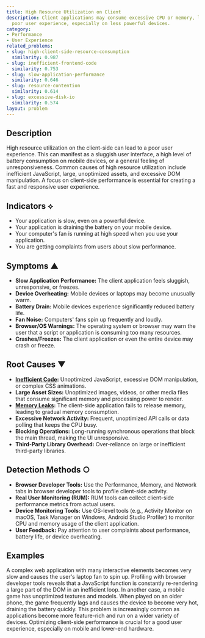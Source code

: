 ```yaml
---
title: High Resource Utilization on Client
description: Client applications may consume excessive CPU or memory, leading to a
  poor user experience, especially on less powerful devices.
category:
- Performance
- User Experience
related_problems:
- slug: high-client-side-resource-consumption
  similarity: 0.987
- slug: inefficient-frontend-code
  similarity: 0.753
- slug: slow-application-performance
  similarity: 0.646
- slug: resource-contention
  similarity: 0.614
- slug: excessive-disk-io
  similarity: 0.574
layout: problem
---
```


## Description
High resource utilization on the client-side can lead to a poor user experience. This can manifest as a sluggish user interface, a high level of battery consumption on mobile devices, or a general feeling of unresponsiveness. Common causes of high resource utilization include inefficient JavaScript, large, unoptimized assets, and excessive DOM manipulation. A focus on client-side performance is essential for creating a fast and responsive user experience.

## Indicators ⟡
- Your application is slow, even on a powerful device.
- Your application is draining the battery on your mobile device.
- Your computer's fan is running at high speed when you use your application.
- You are getting complaints from users about slow performance.

## Symptoms ▲

- **Slow Application Performance:** The client application feels sluggish, unresponsive, or freezes.
- **Device Overheating:** Mobile devices or laptops may become unusually warm.
- **Battery Drain:** Mobile devices experience significantly reduced battery life.
- **Fan Noise:** Computers' fans spin up frequently and loudly.
- **Browser/OS Warnings:** The operating system or browser may warn the user that a script or application is consuming too many resources.
- **Crashes/Freezes:** The client application or even the entire device may crash or freeze.

## Root Causes ▼

- **[Inefficient Code](inefficient-code.md):** Unoptimized JavaScript, excessive DOM manipulation, or complex CSS animations.
- **Large Asset Sizes:** Unoptimized images, videos, or other media files that consume significant memory and processing power to render.
- **[Memory Leaks](memory-leaks.md):** The client-side application fails to release memory, leading to gradual memory consumption.
- **Excessive Network Activity:** Frequent, unoptimized API calls or data polling that keeps the CPU busy.
- **Blocking Operations:** Long-running synchronous operations that block the main thread, making the UI unresponsive.
- **Third-Party Library Overhead:** Over-reliance on large or inefficient third-party libraries.

## Detection Methods ○

- **Browser Developer Tools:** Use the Performance, Memory, and Network tabs in browser developer tools to profile client-side activity.
- **Real User Monitoring (RUM):** RUM tools can collect client-side performance metrics from actual users.
- **Device Monitoring Tools:** Use OS-level tools (e.g., Activity Monitor on macOS, Task Manager on Windows, Android Studio Profiler) to monitor CPU and memory usage of the client application.
- **User Feedback:** Pay attention to user complaints about performance, battery life, or device overheating.

## Examples
A complex web application with many interactive elements becomes very slow and causes the user's laptop fan to spin up. Profiling with browser developer tools reveals that a JavaScript function is constantly re-rendering a large part of the DOM in an inefficient loop. In another case, a mobile game has unoptimized textures and models. When played on an older phone, the game frequently lags and causes the device to become very hot, draining the battery quickly. This problem is increasingly common as applications become more feature-rich and run on a wider variety of devices. Optimizing client-side performance is crucial for a good user experience, especially on mobile and lower-end hardware.